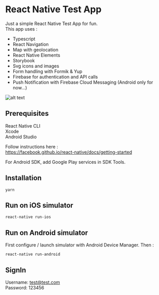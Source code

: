 # React Native Test App

Just a simple React Native Test App for fun.  
This app uses :  
- Typescript  
- React Navigation   
- Map with geolocation  
- React Native Elements  
- Storybook
- Svg icons and images
- Form handling with Formik & Yup
- Firebase for authentication and API calls
- Push Notification with Firebase Cloud Messaging (Android only for now...)

![alt text](./demo/ios.gif "Demo iOS")

## Prerequisites
React Native CLI  
Xcode  
Android Studio

Follow instructions here :  
 https://facebook.github.io/react-native/docs/getting-started

For Android SDK, add Google Play services in SDK Tools.


 ## Installation
 ``` yarn ``` 

 ## Run on iOS simulator
 ``` react-native run-ios ```

 ## Run on Android simulator
First configure / launch simulator with Android Device Manager. Then :  

 ``` react-native run-android ```

 ## SignIn
 Username: test@test.com  
 Password: 123456
